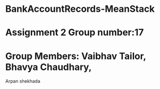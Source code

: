 # BankAccountRecords-MeanStack
# Assignment 2 Group number:17 
# Group Members: Vaibhav Tailor, Bhavya Chaudhary,
  Arpan shekhada
